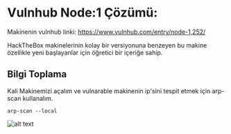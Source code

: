 
# Vulnhub Node:1 Çözümü:

Makinenin vulnhub linki: https://www.vulnhub.com/entry/node-1,252/

HackTheBox makinelerinin kolay bir versiyonuna benzeyen bu makine özellikle yeni başlayanlar için öğretici bir içeriğe sahip.


## Bilgi Toplama

Kali Makinemizi açalım ve vulnarable makinenin ip'sini tespit etmek için arp-scan kullanalım.

```
arp-scan --local
```
 ![alt text](Vulnhub_Node-1_cozum_Walkthrough/node.js/1.PNG )
